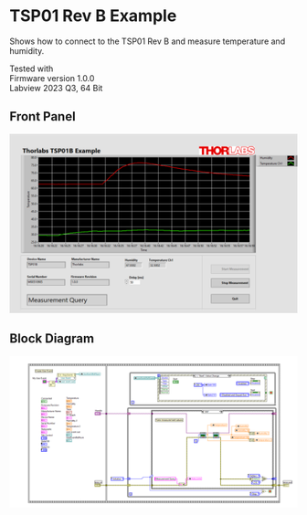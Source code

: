 # TSP01 Rev B Example
Shows how to connect to the TSP01 Rev B and measure temperature and humidity.

Tested with\
Firmware version 1.0.0\
Labview 2023 Q3, 64 Bit

## Front Panel
![Front Panel](TSP01B_FrontPanel.PNG)

## Block Diagram
![Block Diagram](TSP01B_BlockDiagram.PNG)


